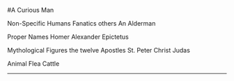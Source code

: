 #A Curious Man

Non-Specific Humans
Fanatics
others
An Alderman

Proper Names
Homer
Alexander
Epictetus

Mythological Figures
the twelve Apostles
St. Peter
Christ
Judas

Animal
Flea
Cattle


---


